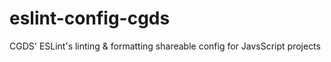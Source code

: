 # eslint-config-cgds
CGDS' ESLint's linting &amp; formatting shareable config for JavsScript projects

